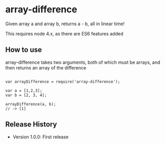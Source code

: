 # array-difference

Given array a and array b, returns a - b, all in linear time!

This requires node 4.x, as there are ES6 features added

## How to use

array-difference takes two arguments, both of which must be arrays, and then
returns an array of the difference

```

var arrayDifference = require('array-difference');

var a = [1,2,3];
var b = [2, 3, 4];

arrayDifference(a, b);
// -> [1]

```

## Release History

* Version 1.0.0: First release